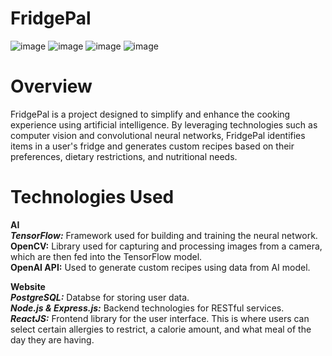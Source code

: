 # FridgePal
![image](https://github.com/AnjananT/FridgePal/assets/144964837/f95fe813-320e-4857-9afc-521473d7ecca)
![image](https://github.com/AnjananT/FridgePal/assets/144964837/aaa70a49-264a-4677-b70e-147fd4b119de)
![image](https://github.com/AnjananT/FridgePal/assets/144964837/6ecf287b-8e98-4dfa-beed-31fe276c5e9f)
![image](https://github.com/AnjananT/FridgePal/assets/144964837/69ea3771-0d52-4911-8425-a749d4272144)


# Overview #
FridgePal is a project designed to simplify and enhance the cooking experience using artificial intelligence. By leveraging technologies such as computer vision and convolutional neural networks, FridgePal identifies items in a user's fridge and generates custom recipes based on their preferences, dietary restrictions, and nutritional needs.

# Technologies Used #
**AI**    
_**TensorFlow:**_ Framework used for building and training the neural network. 
**OpenCV:** Library used for capturing and processing images from a camera, which are then fed into the TensorFlow model.  
**OpenAI API:** Used to generate custom recipes using data from AI model. 

**Website**  
_**PostgreSQL:**_ Databse for storing user data.  
_**Node.js & Express.js:**_ Backend technologies for RESTful services.  
_**ReactJS:**_ Frontend library for the user interface. This is where users can select certain allergies to restrict, a calorie amount, and what meal of the day they are having.   



